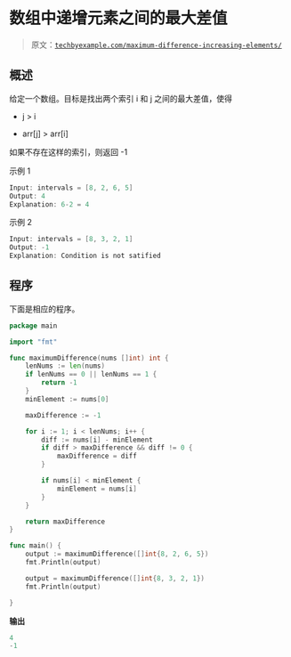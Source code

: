 # 数组中递增元素之间的最大差值

> 原文：[`techbyexample.com/maximum-difference-increasing-elements/`](https://techbyexample.com/maximum-difference-increasing-elements/)

## **概述**

给定一个数组。目标是找出两个索引 i 和 j 之间的最大差值，使得

+   j > i

+   arr[j] > arr[i]

如果不存在这样的索引，则返回 -1

示例 1

```go
Input: intervals = [8, 2, 6, 5]
Output: 4
Explanation: 6-2 = 4
```

示例 2

```go
Input: intervals = [8, 3, 2, 1]
Output: -1
Explanation: Condition is not satified
```

## **程序**

下面是相应的程序。

```go
package main

import "fmt"

func maximumDifference(nums []int) int {
	lenNums := len(nums)
	if lenNums == 0 || lenNums == 1 {
		return -1
	}
	minElement := nums[0]

	maxDifference := -1

	for i := 1; i < lenNums; i++ {
		diff := nums[i] - minElement
		if diff > maxDifference && diff != 0 {
			maxDifference = diff
		}

		if nums[i] < minElement {
			minElement = nums[i]
		}
	}

	return maxDifference
}

func main() {
	output := maximumDifference([]int{8, 2, 6, 5})
	fmt.Println(output)

	output = maximumDifference([]int{8, 3, 2, 1})
	fmt.Println(output)

}
```

**输出**

```go
4
-1
```
